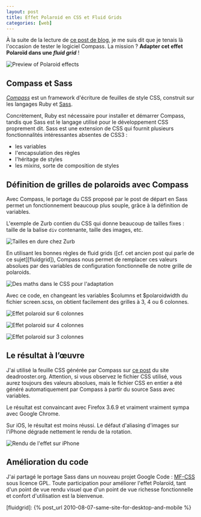 ```yaml
---
layout: post
title: Effet Polaroid en CSS et Fluid Grids
categories: [web]
---
```


À la suite de la lecture de
[ce post de blog](http://www.zurb.com/article/305/easily-turn-your-images-into-polaroids-wi),
je me suis dit que je tenais là l'occasion de tester le logiciel Compass. La
mission ? **Adapter cet effet Polaroïd dans une _fluid grid_** !

![Preview of Polaroid effects](../../assets/images/polaroid-effect-preview.jpg)

## Compass et Sass

[_Compass_](http://compass-style.org/) est un framework d'écriture de feuilles
de style CSS, construit sur les langages Ruby et [Sass](http://sass-lang.com/).

Concrètement, Ruby est nécessaire pour installer et démarrer Compass, tandis que
Sass est le langage utilisé pour le développement CSS proprement dit. Sass est
une extension de CSS qui fournit plusieurs fonctionnalités intéressantes
absentes de CSS3 :

- les variables
- l'encapsulation des règles
- l'héritage de styles
- les _mixins_, sorte de composition de styles

## Définition de grilles de polaroids avec Compass

Avec Compass, le portage du CSS proposé par le post de départ en Sass permet un
fonctionnement beaucoup plus souple, grâce à la définition de variables.

L'exemple de Zurb contien du CSS qui donne beaucoup de tailles fixes : taille de
la balise `div` contenante, taille des images, etc.

![Tailles en dure chez Zurb](../../assets/images/polaroid-effect-1.png)

En utilisant les bonnes règles de fluid grids ([cf. cet ancien post qui parle de
ce sujet][fluidgrid]), Compass nous permet de remplacer ces valeurs absolues par
des variables de configuration fonctionnelle de notre grille de polaroids.

![Des maths dans le CSS pour l'adaptation](../../assets/images/polaroid-effect-2.png)

Avec ce code, en changeant les variables $columns et $polaroidwidth du fichier
screen.scss, on obtient facilement des grilles à 3, 4 ou 6 colonnes.

![Effet polaroid sur 6 colonnes](../../assets/images/polaroid-effect-3.png)

![Effet polaroid sur 4 colonnes](../../assets/images/polaroid-effect-4.png)

![Effet polaroid sur 3 colonnes](../../assets/images/polaroid-effect-5.png)

## Le résultat à l’œuvre

J'ai utilisé la feuille CSS générée par Compass sur [ce post][1] du site
deadrooster.org. Attention, si vous observez le fichier CSS utilisé, vous aurez
toujours des valeurs absolues, mais le fichier CSS en entier a été généré
automatiquement par Compass à partir du source Sass avec variables.

Le résultat est convaincant avec Firefox 3.6.9 et vraiment vraiment sympa avec
Google Chrome.

Sur iOS, le résultat est moins réussi. Le défaut d'aliasing d'images sur
l'iPhone dégrade nettement le rendu de la rotation.

![Rendu de l'effet sur iPhone](../../assets/images/polaroid-effect-6.png)

## Amélioration du code

J'ai partagé le portage Sass dans un nouveau projet Google Code :
[MF-CSS](http://code.google.com/p/mfcss/) sous licence GPL. Toute participation
pour améliorer l'effet Polaroïd, tant d'un point de vue rendu visuel que d'un
point de vue richesse fonctionnelle et confort d'utilisation est la bienvenue.

[1]: https://deadrooster.org/compile-mp3-du-net-01/

[fluidgrid]: {% post_url 2010-08-07-same-site-for-desktop-and-mobile %}
